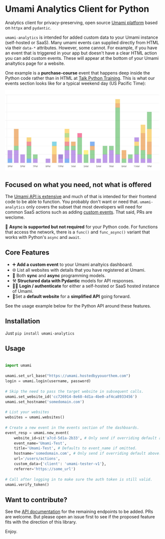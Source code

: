 # Umami Analytics Client for Python

Analytics client for privacy-preserving, open source [Umami platform](https://umami.is) based on 
`httpx` and `pydantic`. 

`umami-analytics` is intended for added custom data to your Umami instance (self-hosted or SaaS). Many umami events can supplied directly from HTML via their `data-*` attributes. However, some cannot. For example, if you have an event that is triggered in your app but doesn't have a clear HTML action you can add custom events. These will appear at the bottom of your Umami analtytics page for a website.

One example is a **purchase-course** event that happens deep inside the Python code rather than in HTML at [Talk Python Training](https://training.talkpython.fm). This is what our events section looks like for a typical weekend day (US Pacific Time):

![](./readme_resources/events-example.jpg)

## Focused on what you need, not what is offered

The [Umami API is extensive](https://umami.is/docs/api) and much of that is intended for their frontend code to be able to function. You probably don't want or need that. `umami-analytics` only covers the subset that most developers will need for common SaaS actions such as adding [custom events](https://umami.is/docs/event-data). That said, PRs are weclome.

🔀 **Async is supported but not required** for your Python code. For functions that access the network, there is a `func()` and `func_async()` variant that works with Python's `async` and `await`.


## Core Features

* ➕ **Add a custom event** to your Umami analtyics dashboard.
* 🌐 List all websites with details that you have registered at Umami.
* 🔀 Both **sync** and **async** programming models.
* ⚒️ **Structured data with Pydantic** models for API responses.
* 👩‍💻 **Login / authenticate** for either a self-hosted or SaaS hosted instance of Umami.
* 🥇Set a **default website** for a **simplified API** going forward.

See the usage example below for the Python API around these features.

## Installation

Just `pip install umami-analytics`

## Usage

```python

import umami

umami.set_url_base("https://umami.hostedbyyouorthem.com")
login = umami.login(username, password)

# Skip the need to pass the target website in subsequent calls.
umami.set_website_id('cc726914-8e68-4d1a-4be0-af4ca8933456')
umami.set_hostname('somedomain.com')

# List your websites
websites = umami.websites()

# Create a new event in the events section of the dashboards.
event_resp = umami.new_event(
    website_id=sit'a7cd-5d1a-2b33', # Only send if overriding default above
    event_name='Umami-Test',
    title='Umami-Test', # Defaults to event_name if omitted.
    hostname='somedomain.com', # Only send if overriding default above.
    url='/users/actions',
    custom_data={'client': 'umami-tester-v1'},
    referrer='https://some_url')

# Call after logging in to make sure the auth token is still valid.
umami.verify_token()
```



## Want to contribute?

See the [API documentation](https://umami.is/docs/api) for the remaining endpoints to be added. PRs are welcome. But please open an issue first to see if the proposed feature fits with the direction of this library.

Enjoy.
